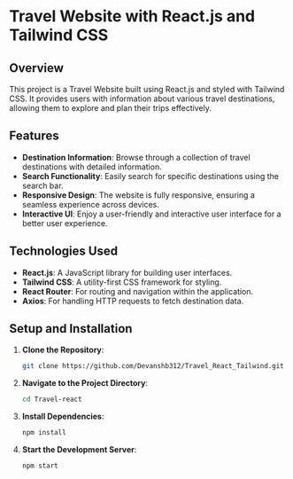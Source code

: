 # Travel Website with React.js and Tailwind CSS

## Overview

This project is a Travel Website built using React.js and styled with Tailwind CSS. It provides users with information about various travel destinations, allowing them to explore and plan their trips effectively.

## Features

- **Destination Information**: Browse through a collection of travel destinations with detailed information.
- **Search Functionality**: Easily search for specific destinations using the search bar.
- **Responsive Design**: The website is fully responsive, ensuring a seamless experience across devices.
- **Interactive UI**: Enjoy a user-friendly and interactive user interface for a better user experience.

## Technologies Used

- **React.js**: A JavaScript library for building user interfaces.
- **Tailwind CSS**: A utility-first CSS framework for styling.
- **React Router**: For routing and navigation within the application.
- **Axios**: For handling HTTP requests to fetch destination data.

## Setup and Installation

1. **Clone the Repository**:
   ```bash
   git clone https://github.com/Devanshb312/Travel_React_Tailwind.git
2. **Navigate to the Project Directory**:
   ```bash
   cd Travel-react
3. **Install Dependencies**:
   ```bash
   npm install
4. **Start the Development Server**:
   ```bash
   npm start

